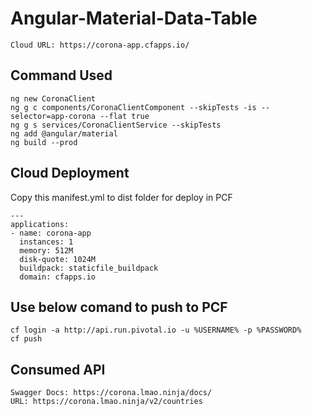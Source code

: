 # Angular-Material-Data-Table

~~~
Cloud URL: https://corona-app.cfapps.io/
~~~~


## Command Used
~~~
ng new CoronaClient
ng g c components/CoronaClientComponent --skipTests -is --selector=app-corona --flat true
ng g s services/CoronaClientService --skipTests 
ng add @angular/material
ng build --prod
~~~


  
## Cloud Deployment

Copy this manifest.yml to dist folder for deploy in PCF
~~~	
---
applications:
- name: corona-app
  instances: 1
  memory: 512M
  disk-quote: 1024M
  buildpack: staticfile_buildpack
  domain: cfapps.io
~~~
## Use below comand to push to PCF
~~~
cf login -a http://api.run.pivotal.io -u %USERNAME% -p %PASSWORD%
cf push
~~~

## Consumed API
~~~
Swagger Docs: https://corona.lmao.ninja/docs/
URL: https://corona.lmao.ninja/v2/countries
~~~
